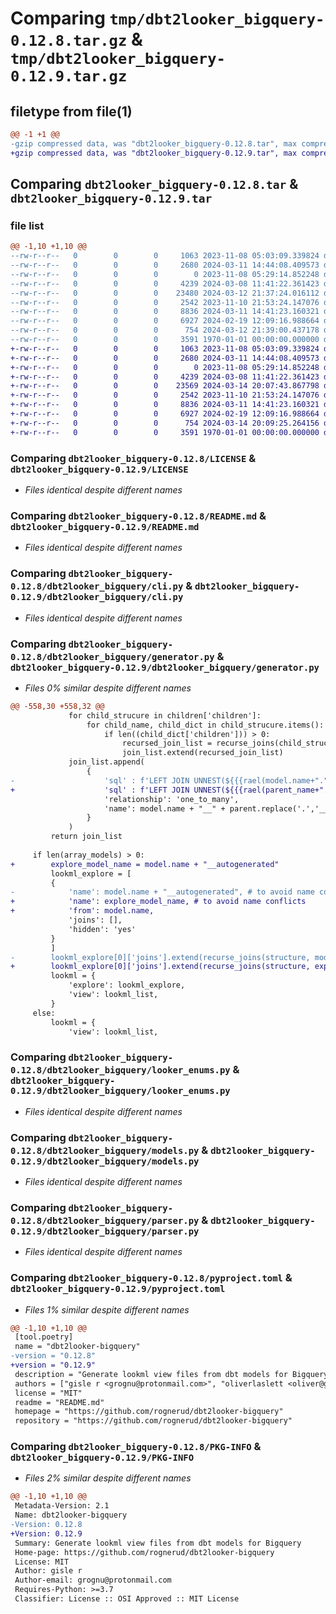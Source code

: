 # Comparing `tmp/dbt2looker_bigquery-0.12.8.tar.gz` & `tmp/dbt2looker_bigquery-0.12.9.tar.gz`

## filetype from file(1)

```diff
@@ -1 +1 @@
-gzip compressed data, was "dbt2looker_bigquery-0.12.8.tar", max compression
+gzip compressed data, was "dbt2looker_bigquery-0.12.9.tar", max compression
```

## Comparing `dbt2looker_bigquery-0.12.8.tar` & `dbt2looker_bigquery-0.12.9.tar`

### file list

```diff
@@ -1,10 +1,10 @@
--rw-r--r--   0        0        0     1063 2023-11-08 05:03:09.339824 dbt2looker_bigquery-0.12.8/LICENSE
--rw-r--r--   0        0        0     2680 2024-03-11 14:44:08.409573 dbt2looker_bigquery-0.12.8/README.md
--rw-r--r--   0        0        0        0 2023-11-08 05:29:14.852248 dbt2looker_bigquery-0.12.8/dbt2looker_bigquery/__init__.py
--rw-r--r--   0        0        0     4239 2024-03-08 11:41:22.361423 dbt2looker_bigquery-0.12.8/dbt2looker_bigquery/cli.py
--rw-r--r--   0        0        0    23480 2024-03-12 21:37:24.016112 dbt2looker_bigquery-0.12.8/dbt2looker_bigquery/generator.py
--rw-r--r--   0        0        0     2542 2023-11-10 21:53:24.147076 dbt2looker_bigquery-0.12.8/dbt2looker_bigquery/looker_enums.py
--rw-r--r--   0        0        0     8836 2024-03-11 14:41:23.160321 dbt2looker_bigquery-0.12.8/dbt2looker_bigquery/models.py
--rw-r--r--   0        0        0     6927 2024-02-19 12:09:16.988664 dbt2looker_bigquery-0.12.8/dbt2looker_bigquery/parser.py
--rw-r--r--   0        0        0      754 2024-03-12 21:39:00.437178 dbt2looker_bigquery-0.12.8/pyproject.toml
--rw-r--r--   0        0        0     3591 1970-01-01 00:00:00.000000 dbt2looker_bigquery-0.12.8/PKG-INFO
+-rw-r--r--   0        0        0     1063 2023-11-08 05:03:09.339824 dbt2looker_bigquery-0.12.9/LICENSE
+-rw-r--r--   0        0        0     2680 2024-03-11 14:44:08.409573 dbt2looker_bigquery-0.12.9/README.md
+-rw-r--r--   0        0        0        0 2023-11-08 05:29:14.852248 dbt2looker_bigquery-0.12.9/dbt2looker_bigquery/__init__.py
+-rw-r--r--   0        0        0     4239 2024-03-08 11:41:22.361423 dbt2looker_bigquery-0.12.9/dbt2looker_bigquery/cli.py
+-rw-r--r--   0        0        0    23569 2024-03-14 20:07:43.867798 dbt2looker_bigquery-0.12.9/dbt2looker_bigquery/generator.py
+-rw-r--r--   0        0        0     2542 2023-11-10 21:53:24.147076 dbt2looker_bigquery-0.12.9/dbt2looker_bigquery/looker_enums.py
+-rw-r--r--   0        0        0     8836 2024-03-11 14:41:23.160321 dbt2looker_bigquery-0.12.9/dbt2looker_bigquery/models.py
+-rw-r--r--   0        0        0     6927 2024-02-19 12:09:16.988664 dbt2looker_bigquery-0.12.9/dbt2looker_bigquery/parser.py
+-rw-r--r--   0        0        0      754 2024-03-14 20:09:25.264156 dbt2looker_bigquery-0.12.9/pyproject.toml
+-rw-r--r--   0        0        0     3591 1970-01-01 00:00:00.000000 dbt2looker_bigquery-0.12.9/PKG-INFO
```

### Comparing `dbt2looker_bigquery-0.12.8/LICENSE` & `dbt2looker_bigquery-0.12.9/LICENSE`

 * *Files identical despite different names*

### Comparing `dbt2looker_bigquery-0.12.8/README.md` & `dbt2looker_bigquery-0.12.9/README.md`

 * *Files identical despite different names*

### Comparing `dbt2looker_bigquery-0.12.8/dbt2looker_bigquery/cli.py` & `dbt2looker_bigquery-0.12.9/dbt2looker_bigquery/cli.py`

 * *Files identical despite different names*

### Comparing `dbt2looker_bigquery-0.12.8/dbt2looker_bigquery/generator.py` & `dbt2looker_bigquery-0.12.9/dbt2looker_bigquery/generator.py`

 * *Files 0% similar despite different names*

```diff
@@ -558,30 +558,32 @@
             for child_strucure in children['children']:
                 for child_name, child_dict in child_strucure.items():
                     if len((child_dict['children'])) > 0:
                         recursed_join_list = recurse_joins(child_strucure, child_name)
                         join_list.extend(recursed_join_list)
             join_list.append(
                 {
-                    'sql' : f'LEFT JOIN UNNEST(${{{rael(model.name+"."+parent)}}}) AS {model.name}__{parent.replace(".","__")}',
+                    'sql' : f'LEFT JOIN UNNEST(${{{rael(parent_name+"."+parent)}}}) AS {model.name}__{parent.replace(".","__")}',
                     'relationship': 'one_to_many',
                     'name': model.name + "__" + parent.replace('.','__'),
                 }
             )
         return join_list
 
     if len(array_models) > 0:
+        explore_model_name = model.name + "__autogenerated"
         lookml_explore = [
         {
-            'name': model.name + "__autogenerated", # to avoid name conflicts
+            'name': explore_model_name, # to avoid name conflicts
+            'from': model.name,
             'joins': [],
             'hidden': 'yes'
         }
         ]
-        lookml_explore[0]['joins'].extend(recurse_joins(structure, model.name))
+        lookml_explore[0]['joins'].extend(recurse_joins(structure, explore_model_name))
         lookml = {
             'explore': lookml_explore,
             'view': lookml_list,
         }        
     else:
         lookml = {
             'view': lookml_list,
```

### Comparing `dbt2looker_bigquery-0.12.8/dbt2looker_bigquery/looker_enums.py` & `dbt2looker_bigquery-0.12.9/dbt2looker_bigquery/looker_enums.py`

 * *Files identical despite different names*

### Comparing `dbt2looker_bigquery-0.12.8/dbt2looker_bigquery/models.py` & `dbt2looker_bigquery-0.12.9/dbt2looker_bigquery/models.py`

 * *Files identical despite different names*

### Comparing `dbt2looker_bigquery-0.12.8/dbt2looker_bigquery/parser.py` & `dbt2looker_bigquery-0.12.9/dbt2looker_bigquery/parser.py`

 * *Files identical despite different names*

### Comparing `dbt2looker_bigquery-0.12.8/pyproject.toml` & `dbt2looker_bigquery-0.12.9/pyproject.toml`

 * *Files 1% similar despite different names*

```diff
@@ -1,10 +1,10 @@
 [tool.poetry]
 name = "dbt2looker-bigquery"
-version = "0.12.8"
+version = "0.12.9"
 description = "Generate lookml view files from dbt models for Bigquery"
 authors = ["gisle r <grognu@protonmail.com>", "oliverlaslett <oliver@gethubble.io>", "chaimturkel <cyturel@gmail.com>"]
 license = "MIT"
 readme = "README.md"
 homepage = "https://github.com/rognerud/dbt2looker-bigquery"
 repository = "https://github.com/rognerud/dbt2looker-bigquery"
```

### Comparing `dbt2looker_bigquery-0.12.8/PKG-INFO` & `dbt2looker_bigquery-0.12.9/PKG-INFO`

 * *Files 2% similar despite different names*

```diff
@@ -1,10 +1,10 @@
 Metadata-Version: 2.1
 Name: dbt2looker-bigquery
-Version: 0.12.8
+Version: 0.12.9
 Summary: Generate lookml view files from dbt models for Bigquery
 Home-page: https://github.com/rognerud/dbt2looker-bigquery
 License: MIT
 Author: gisle r
 Author-email: grognu@protonmail.com
 Requires-Python: >=3.7
 Classifier: License :: OSI Approved :: MIT License
```

